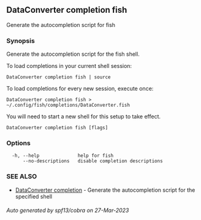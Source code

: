 ## DataConverter completion fish

Generate the autocompletion script for fish

### Synopsis

Generate the autocompletion script for the fish shell.

To load completions in your current shell session:

	DataConverter completion fish | source

To load completions for every new session, execute once:

	DataConverter completion fish > ~/.config/fish/completions/DataConverter.fish

You will need to start a new shell for this setup to take effect.


```
DataConverter completion fish [flags]
```

### Options

```
  -h, --help              help for fish
      --no-descriptions   disable completion descriptions
```

### SEE ALSO

* [DataConverter completion](DataConverter_completion.md)	 - Generate the autocompletion script for the specified shell

###### Auto generated by spf13/cobra on 27-Mar-2023
